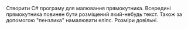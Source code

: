 Створити С# програму для малювання прямокутника. Всередині прямокутника повинен бути розміщений який-небудь текст.
Також за допомогою "пензлика" намалювати еліпс. Розміри довільні.
